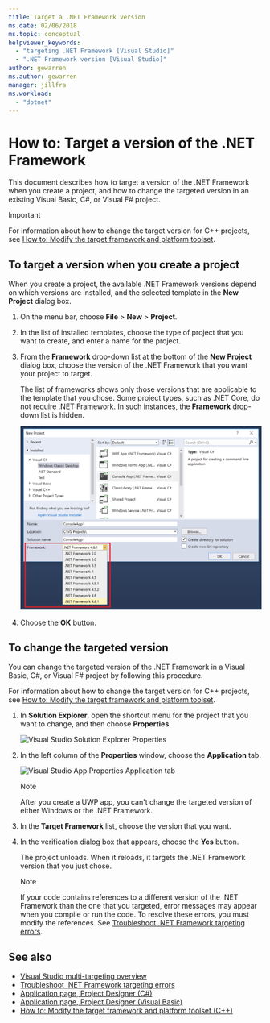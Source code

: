 ```yaml
---
title: Target a .NET Framework version
ms.date: 02/06/2018
ms.topic: conceptual
helpviewer_keywords:
  - "targeting .NET Framework [Visual Studio]"
  - ".NET Framework version [Visual Studio]"
author: gewarren
ms.author: gewarren
manager: jillfra
ms.workload:
  - "dotnet"
---
```

# How to: Target a version of the .NET Framework

This document describes how to target a version of the .NET Framework when you create a project, and how to change the targeted version in an existing Visual Basic, C#, or Visual F# project.

> [!IMPORTANT]
> For information about how to change the target version for C++ projects, see [How to: Modify the target framework and platform toolset](/cpp/build/how-to-modify-the-target-framework-and-platform-toolset).

## To target a version when you create a project

When you create a project, the available .NET Framework versions depend on which versions are installed, and the selected template in the **New Project** dialog box.

1. On the menu bar, choose **File** > **New** > **Project**.

1. In the list of installed templates, choose the type of project that you want to create, and enter a name for the project.

1. From the **Framework** drop-down list at the bottom of the **New Project** dialog box, choose the version of the .NET Framework that you want your project to target.

    The list of frameworks shows only those versions that are applicable to the template that you chose. Some project types, such as .NET Core, do not require .NET Framework. In such instances, the **Framework** drop-down list is hidden.

    ![Framework drop-down in New Project dialog](media/vside-newproject-framework.png)

1. Choose the **OK** button.

## To change the targeted version

You can change the targeted version of the .NET Framework in a Visual Basic, C#, or Visual F# project by following this procedure.

For information about how to change the target version for C++ projects, see [How to: Modify the target framework and platform toolset](/cpp/build/how-to-modify-the-target-framework-and-platform-toolset).

1. In **Solution Explorer**, open the shortcut menu for the project that you want to change, and then choose **Properties**.

    ![Visual Studio Solution Explorer Properties](../ide/media/vs_slnexplorer_properties.png)

1. In the left column of the **Properties** window, choose the **Application** tab.

    ![Visual Studio App Properties Application tab](../ide/media/vs_slnexplorer_properties_applicationtab.png)

    > [!NOTE]
    > After you create a UWP app, you can't change the targeted version of either Windows or the .NET Framework.

1. In the **Target Framework** list, choose the version that you want.

1. In the verification dialog box that appears, choose the **Yes** button.

    The project unloads. When it reloads, it targets the .NET Framework version that you just chose.

    > [!NOTE]
    > If your code contains references to a different version of the .NET Framework than the one that you targeted, error messages may appear when you compile or run the code. To resolve these errors, you must modify the references. See [Troubleshoot .NET Framework targeting errors](../msbuild/troubleshooting-dotnet-framework-targeting-errors.md).

## See also

- [Visual Studio multi-targeting overview](../ide/visual-studio-multi-targeting-overview.md)
- [Troubleshoot .NET Framework targeting errors](../msbuild/troubleshooting-dotnet-framework-targeting-errors.md)
- [Application page, Project Designer (C#)](../ide/reference/application-page-project-designer-csharp.md)
- [Application page, Project Designer (Visual Basic)](../ide/reference/application-page-project-designer-visual-basic.md)
- [How to: Modify the target framework and platform toolset (C++)](/cpp/build/how-to-modify-the-target-framework-and-platform-toolset)